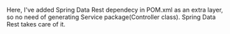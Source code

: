Here, I've added Spring Data Rest dependecy in POM.xml as an extra layer, so no need of generating Service package(Controller class). Spring Data Rest takes care of it.
